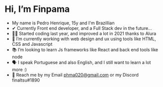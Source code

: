 # Hi, I’m Finpama 
-  My name is Pedro Henrique, 15y and I'm Brazillian
- ✔ Currently Front end developer, and a Full Stack dev in the future...
- 👨‍💻 Started coding last year, and improved a lot in 2021 thanks to Alura
- 💼 I’m currently working with web design and ux using tools like HTML, CSS and Javascript
- 📚 I’m looking to learn Js frameworks like React and back end tools like node
- 🗣 I speak Portuguese and also English, and I still want to learn a lot more :)
- 💬 Reach me by my Email phma020@gmail.com or my Discord finaltsu#1890

